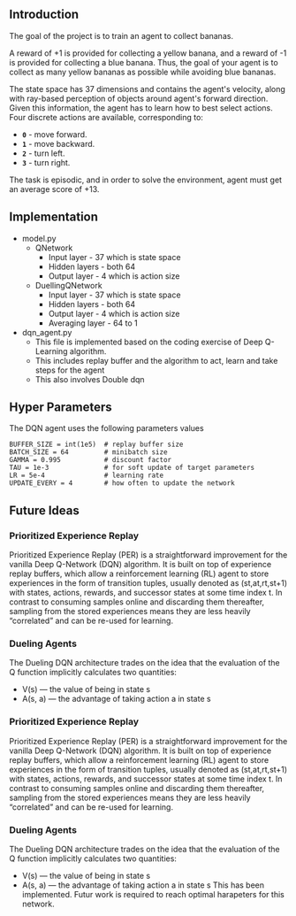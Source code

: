 ## Introduction

The goal of the project is to train an agent to collect bananas.

A reward of +1 is provided for collecting a yellow banana, and a reward of -1 is provided for collecting a blue banana.  Thus, the goal of your agent is to collect as many yellow bananas as possible while avoiding blue bananas.

The state space has 37 dimensions and contains the agent's velocity, along with ray-based perception of objects around agent's forward direction.  Given this information, the agent has to learn how to best select actions.  Four discrete actions are available, corresponding to:
- **`0`** - move forward.
- **`1`** - move backward.
- **`2`** - turn left.
- **`3`** - turn right.

The task is episodic, and in order to solve the environment, agent must get an average score of +13.


## Implementation
- model.py
  - QNetwork
    - Input layer - 37 which is state space
    - Hidden layers - both 64
    - Output layer - 4 which is action size
  - DuellingQNetwork
    - Input layer - 37 which is state space
    - Hidden layers - both 64
    - Output layer - 4 which is action size
    - Averaging layer - 64 to 1
- dqn_agent.py
  - This file is implemented based on the coding exercise of Deep Q-Learning algorithm.
  - This includes replay buffer and the algorithm to act, learn and take steps for the agent
  - This also involves Double dqn


## Hyper Parameters
The DQN agent uses the following parameters values

```
BUFFER_SIZE = int(1e5)  # replay buffer size
BATCH_SIZE = 64         # minibatch size 
GAMMA = 0.995           # discount factor 
TAU = 1e-3              # for soft update of target parameters
LR = 5e-4               # learning rate 
UPDATE_EVERY = 4        # how often to update the network
```

## Future Ideas

### Prioritized Experience Replay

Prioritized Experience Replay (PER) is a straightforward improvement for the vanilla Deep Q-Network (DQN) algorithm. It is built on top of experience replay buffers, which allow a reinforcement learning (RL) agent to store experiences in the form of transition tuples, usually denoted as (st,at,rt,st+1) with states, actions, rewards, and successor states at some time index t. In contrast to consuming samples online and discarding them thereafter, sampling from the stored experiences means they are less heavily “correlated” and can be re-used for learning.


### Dueling Agents

The Dueling DQN architecture trades on the idea that the evaluation of the Q function implicitly calculates two quantities:
- V(s) — the value of being in state s
- A(s, a) — the advantage of taking action a in state s
### Prioritized Experience Replay

Prioritized Experience Replay (PER) is a straightforward improvement for the vanilla Deep Q-Network (DQN) algorithm. It is built on top of experience replay buffers, which allow a reinforcement learning (RL) agent to store experiences in the form of transition tuples, usually denoted as (st,at,rt,st+1) with states, actions, rewards, and successor states at some time index t. In contrast to consuming samples online and discarding them thereafter, sampling from the stored experiences means they are less heavily “correlated” and can be re-used for learning.


### Dueling Agents

The Dueling DQN architecture trades on the idea that the evaluation of the Q function implicitly calculates two quantities:
- V(s) — the value of being in state s
- A(s, a) — the advantage of taking action a in state s
This has been implemented. Futur work is required to reach optimal harapeters for this network.
